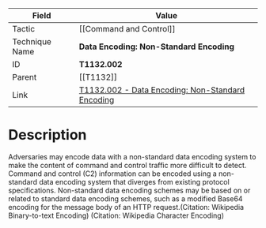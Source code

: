 
|Field|Value|
|---|---|
|Tactic|[[Command and Control]]|
|Technique Name|**Data Encoding: Non-Standard Encoding**|
|ID|**T1132.002**|
|Parent|[[T1132]]|
|Link|[T1132.002 - Data Encoding: Non-Standard Encoding](https://attack.mitre.org/techniques/T1132/002)|

# Description

Adversaries may encode data with a non-standard data encoding system to make the content of command and control traffic more difficult to detect. Command and control (C2) information can be encoded using a non-standard data encoding system that diverges from existing protocol specifications. Non-standard data encoding schemes may be based on or related to standard data encoding schemes, such as a modified Base64 encoding for the message body of an HTTP request.(Citation: Wikipedia Binary-to-text Encoding) (Citation: Wikipedia Character Encoding) 